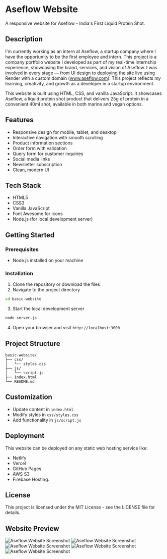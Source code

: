 # Aseflow Website

A responsive website for Aseflow - India's First Liquid Protein Shot.

## Description
I'm currently working as an intern at Aseflow, a startup company where I have the opportunity to be the first employee and intern.
This project is a company portfolio website I developed as part of my real-time internship experience, showcasing the brand, services, and vision of Aseflow.
I was involved in every stage — from UI design to deploying the site live using Render with a custom domain (www.aseflow.com).
This project reflects my learning, creativity, and growth as a developer in a startup environment.

This website is built using HTML, CSS, and vanilla JavaScript. It showcases Aseflow, a liquid protein shot product that delivers 25g of protein in a convenient 40ml shot, available in both marine and vegan options.

## Features

- Responsive design for mobile, tablet, and desktop
- Interactive navigation with smooth scrolling
- Product information sections
- Order form with validation
- Query form for customer inquiries
- Social media links
- Newsletter subscription
- Clean, modern UI

## Tech Stack

- HTML5
- CSS3
- Vanilla JavaScript
- Font Awesome for icons
- Node.js (for local development server)

## Getting Started

### Prerequisites

- Node.js installed on your machine

### Installation

1. Clone the repository or download the files
2. Navigate to the project directory

```bash
cd basic-website
```

3. Start the local development server

```bash
node server.js
```

4. Open your browser and visit `http://localhost:3000`

## Project Structure

```
basic-website/
├── css/
│   └── styles.css
├── js/
│   └── script.js
├── index.html
└── README.md
```

## Customization

- Update content in `index.html`
- Modify styles in `css/styles.css`
- Add functionality in `js/script.js`

## Deployment

This website can be deployed on any static web hosting service like:

- Netlify
- Vercel
- GitHub Pages
- AWS S3
- Firebase Hosting.

## License

This project is licensed under the MIT License - see the LICENSE file for details.


## Website Preview

![Aseflow Website Screenshot](.images/SS/1.png)
![Aseflow Website Screenshot](.images/SS/2.png)
![Aseflow Website Screenshot](.images/SS/3.png)
![Aseflow Website Screenshot](.images/SS/4.png)
![Aseflow Website Screenshot](.images/SS/5.png)
